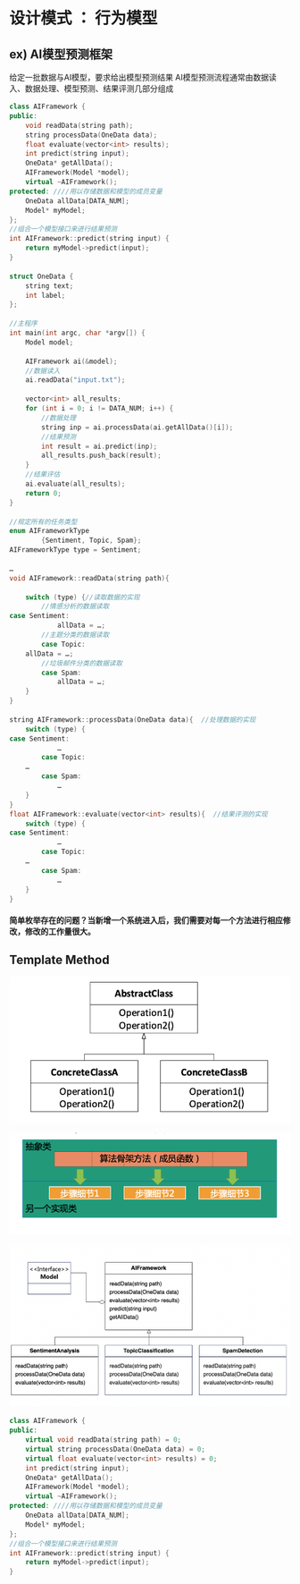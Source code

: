 # **设计模式 ： 行为模型**

## **ex) AI模型预测框架**


给定一批数据与AI模型，要求给出模型预测结果
AI模型预测流程通常由数据读入、数据处理、模型预测、结果评测几部分组成

```C++
class AIFramework {
public:
	void readData(string path);
	string processData(OneData data);
	float evaluate(vector<int> results);
	int predict(string input);
	OneData* getAllData();
	AIFramework(Model *model);
	virtual ~AIFramework();
protected: ////用以存储数据和模型的成员变量
	OneData allData[DATA_NUM];
	Model* myModel;
};
//组合一个模型接口来进行结果预测
int AIFramework::predict(string input) {	
	return myModel->predict(input);
}

struct OneData {
	string text;
	int label;
}; 

//主程序
int main(int argc, char *argv[]) {
	Model model;

	AIFramework ai(&model);
	//数据读入
	ai.readData("input.txt");

	vector<int> all_results;
	for (int i = 0; i != DATA_NUM; i++) {
		//数据处理
		string inp = ai.processData(ai.getAllData()[i]);
		//结果预测
		int result = ai.predict(inp);
		all_results.push_back(result);
	}
	//结果评估
	ai.evaluate(all_results);
	return 0; 	
}

//规定所有的任务类型
enum AIFrameworkType 
		{Sentiment, Topic, Spam};
AIFrameworkType type = Sentiment;

…
void AIFramework::readData(string path){

	switch (type) {//读取数据的实现
		//情感分析的数据读取
case Sentiment:
			allData = …;
		//主题分类的数据读取
		case Topic:
	allData = …;
		//垃圾邮件分类的数据读取
		case Spam:
			allData = …;
	}
}

string AIFramework::processData(OneData data){  //处理数据的实现
	switch (type) {
case Sentiment:
			…
		case Topic:
	…
		case Spam:
			…
	}
}
float AIFramework::evaluate(vector<int> results){  //结果评测的实现
	switch (type) {
case Sentiment:
			…
		case Topic:
	…
		case Spam:
			…
	}
}

```

#### **简单枚举存在的问题？当新增一个系统进入后，我们需要对每一个方法进行相应修改，修改的工作量很大。**

## **Template Method**
![T_M](./images/T_M1.png "Template Method example")

![T_M2](./images/T_M2.png "Template Method image2")

![实现AIFramework](./images/2022-05-30-15-29-30.png "AI_Framework 例子")

```C++
class AIFramework {
public:
	virtual void readData(string path) = 0;
	virtual string processData(OneData data) = 0;
	virtual float evaluate(vector<int> results) = 0;
	int predict(string input);
	OneData* getAllData();
	AIFramework(Model *model);
	virtual ~AIFramework();
protected: ////用以存储数据和模型的成员变量
	OneData allData[DATA_NUM];
	Model* myModel;
};
//组合一个模型接口来进行结果预测
int AIFramework::predict(string input) {	
	return myModel->predict(input);
}
```

